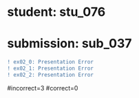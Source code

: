 # student: stu_076
# submission: sub_037

```diff
! ex02_0: Presentation Error
! ex02_1: Presentation Error
! ex02_2: Presentation Error
```
#incorrect=3
#correct=0
